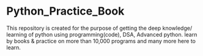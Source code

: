 # Python_Practice_Book
This repository is created for the purpose of getting the deep knowledge/ learning of python using programming(code), DSA, Advanced python. learn by books &amp; practice on more than 10,000 programs and many more here to learn.
